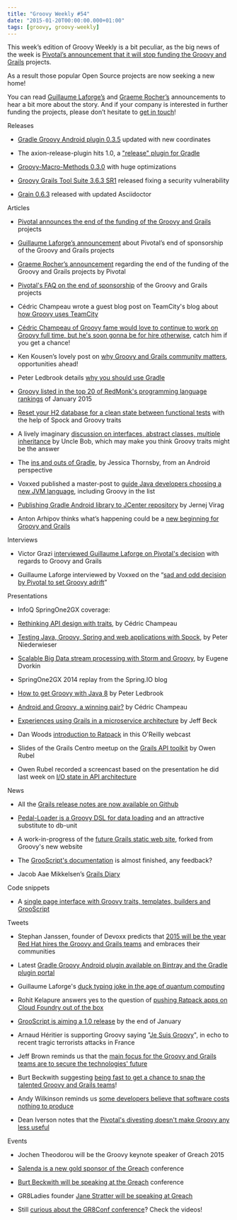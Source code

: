 ```yaml
---
title: "Groovy Weekly #54"
date: "2015-01-20T00:00:00.000+01:00"
tags: [groovy, groovy-weekly]
---
```


This week’s edition of Groovy Weekly is a bit peculiar, as the big news of the week is [Pivotal’s announcement that it will stop funding the Groovy and Grails](http://blog.pivotal.io/pivotal/news-2/groovy-2-4-and-grails-3-0-to-be-last-major-releases-under-pivotal-sponsorship) projects.

  

As a result those popular Open Source projects are now seeking a new home!

  

You can read [Guillaume Laforge’s](http://glaforge.appspot.com/article/the-groovy-project-is-looking-for-a-new-home) and [Graeme Rocher’s](http://grails.io/post/108534902333/the-future-of-groovy-grails-sponsorship) announcements to hear a bit more about the story. And if your company is interested in further funding the projects, please don’t hesitate to [get in touch](mailto:sponsorship@groovy-lang.org)!

Releases

*   [Gradle Groovy Android plugin 0.3.5](https://twitter.com/cedricchampeau/status/555014971814576129) updated with new coordinates
    
*   The axion-release-plugin hits 1.0, a ["release" plugin for Gradle](http://allegrotech.io/axion-release-plugin.html)
    
*   [Groovy-Macro-Methods 0.3.0](https://twitter.com/bsideup/status/556820732576272385) with huge optimizations
    
*   [Groovy Grails Tool Suite 3.6.3 SR1](https://twitter.com/springcentral/status/557245887051603969) released fixing a security vulnerability
    
*   [Grain 0.6.3](https://twitter.com/grainframework/status/557452579819360257) released with updated Asciidoctor
    

Articles

*   [Pivotal announces the end of the funding of the Groovy and Grails](http://blog.pivotal.io/pivotal/news-2/groovy-2-4-and-grails-3-0-to-be-last-major-releases-under-pivotal-sponsorship) projects
    
*   [Guillaume Laforge’s announcement](http://glaforge.appspot.com/article/the-groovy-project-is-looking-for-a-new-home) about Pivotal’s end of sponsorship of the Groovy and Grails projects
    
*   [Graeme Rocher’s announcement](http://grails.io/post/108534902333/the-future-of-groovy-grails-sponsorship) regarding the end of the funding of the Groovy and Grails projects by Pivotal
    
*   [Pivotal's FAQ on the end of sponsorship](https://docs.google.com/a/pivotal.io/document/d/1R_bQv_8JSLOEzVzPdqOISF0guGtcUPE6vFBeAuxtcG4/edit) of the Groovy and Grails projects
    
*   Cédric Champeau wrote a guest blog post on TeamCity's blog about [how Groovy uses TeamCity](http://blog.jetbrains.com/teamcity/2015/01/how-groovy-uses-teamcity/)
    
*   [Cédric Champeau of Groovy fame would love to continue to work on Groovy full time, but he's soon gonna be for hire otherwise](http://melix.github.io/blog/2015/01/for-hire.html), catch him if you get a chance!
    
*   Ken Kousen’s lovely post on [why Groovy and Grails community matters](https://kousenit.wordpress.com/2015/01/19/groovygrails-pivotal-opportunity/), opportunities ahead!
    
*   Peter Ledbrook details [why you should use Gradle](http://blog.cacoethes.co.uk/software/why-gradle)
    
*   [Groovy listed in the top 20 of RedMonk's programming language rankings](http://redmonk.com/sogrady/2015/01/14/language-rankings-1-15/) of January 2015
    
*   [Reset your H2 database for a clean state between functional tests](http://www.objectpartners.com/2015/01/13/reset-your-h2-database-for-a-clean-state-between-functional-tests/) with the help of Spock and Groovy traits
    
*   A lively imaginary [discussion on interfaces, abstract classes, multiple inheritance](http://blog.cleancoder.com/uncle-bob/2015/01/08/InterfaceConsideredHarmful.html) by Uncle Bob, which may make you think Groovy traits might be the answer
    
*   The [ins and outs of Gradle](http://code.tutsplus.com/tutorials/the-ins-and-outs-of-gradle--cms-22978), by Jessica Thornsby, from an Android perspective
    
*   Voxxed published a master-post to [guide Java developers choosing a new JVM language](https://www.voxxed.com/blog/2015/01/thinking-about-picking-up-a-new-jvm-language-a-masterpost-to-guide-java-devs/), including Groovy in the list
    
*   [Publishing Gradle Android library to JCenter repository](https://www.virag.si/2015/01/publishing-gradle-android-library-to-jcenter/) by Jernej Virag
    
*   Anton Arhipov thinks what’s happening could be a [new beginning for Groovy and Grails](http://arhipov.blogspot.fr/2015/01/g.html)
    

Interviews

*   Victor Grazi [interviewed Guillaume Laforge on Pivotal's decision](http://www.infoq.com/news/2015/01/Pivotal-Pulls-Groovy-Grails-Fund) with regards to Groovy and Grails
    
*   Guillaume Laforge interviewed by Voxxed on the “[sad and odd decision by Pivotal to set Groovy adrift](https://www.voxxed.com/blog/2015/01/sad-odd-decision-pivotal-set-groovy-adrift/)”
    

Presentations

*   InfoQ SpringOne2GX coverage:
    

*   [Rethinking API design with traits](http://www.infoq.com/presentations/groovy-2-3-api-design), by Cédric Champeau
    
*   [Testing Java, Groovy, Spring and web applications with Spock](http://www.infoq.com/presentations/groovy-test-java-spock), by Peter Niederwieser
    
*   [Scalable Big Data stream processing with Storm and Groovy](http://www.infoq.com/presentations/bigdata-storm-groovy), by Eugene Dvorkin
    

*   SpringOne2GX 2014 replay from the Spring.IO blog
    

*   [How to get Groovy with Java 8](https://spring.io/blog/2015/01/09/springone2gx-2014-replay-how-to-get-groovy-with-java-8) by Peter Ledbrook
    
*   [Android and Groovy, a winning pair?](https://spring.io/blog/2015/01/08/springone2gx-2014-replay-android-and-groovy-a-winning-pair) by Cédric Champeau
    
*   [Experiences using Grails in a microservice architecture](https://spring.io/blog/2015/01/08/springone2gx-2014-replay-experiences-using-grails-in-a-microservice-architecture) by Jeff Beck
    

*   Dan Woods [introduction to Ratpack](http://fr.slideshare.net/danveloper/ratpack-web-framework-from-oreilly-webcast-20150113) in this O'Reilly webcast
    
*   Slides of the Grails Centro meetup on the [Grails API toolkit](https://www.slideshare.net/fullscreen/bobdobbes/silicon-valley-grails/1) by Owen Rubel
    
*   Owen Rubel recorded a screencast based on the presentation he did last week on [I/O state in API architecture](https://www.youtube.com/watch?v=mZOs7oz0JOI)
    

News

*   All the [Grails release notes are now available on Github](https://github.com/grails/grails-core/releases)
    
*   [Pedal-Loader is a Groovy DSL for data loading](http://www.eclecticlogic.com/pedal-loader/) and an attractive substitute to db-unit
    
*   A work-in-progress of the [future Grails static web site](http://grails.github.io/grails-static-website/), forked from Groovy's new website
    
*   The [GrooScript's documentation](http://grooscript.org/doc.html) is almost finished, any feedback?
    
*   Jacob Aae Mikkelsen’s [Grails Diary](http://grydeske.net/news/show/79)
    

Code snippets

*   A [single page interface with Groovy traits, templates, builders and GrooScript](https://gist.github.com/chiquitinxx/6ef000456732aa9bd7fb)
    

Tweets

*   Stephan Janssen, founder of Devoxx predicts that [2015 will be the year Red Hat hires the Groovy and Grails teams](https://twitter.com/Stephan007/status/557459062221455364) and embraces their communities
    
*   Latest [Gradle Groovy Android plugin available on Bintray and the Gradle plugin portal](https://twitter.com/cedricchampeau/status/555015335313932289)
    
*   Guillaume Laforge's [duck typing joke in the age of quantum computing](https://twitter.com/glaforge/status/556027163494084608)
    
*   Rohit Kelapure answers yes to the question of [pushing Ratpack apps on Cloud Foundry out of the box](https://twitter.com/rkela/status/555079299074916353)
    
*   [GrooScript is aiming a 1.0 release](https://twitter.com/grooscript/status/556466614259154944) by the end of January
    
*   Arnaud Héritier is supporting Groovy saying "[Je Suis Groovy](https://twitter.com/aheritier/status/557138343914655744)", in echo to recent tragic terrorists attacks in France
    
*   Jeff Brown reminds us that the [main focus for the Groovy and Grails teams are to secure the technologies' future](https://twitter.com/jeffscottbrown/status/557196649916022784)
    
*   Burt Beckwith suggesting [being fast to get a chance to snap the talented Groovy and Grails teams](https://twitter.com/burtbeckwith/status/557220977437081600)!
    
*   Andy Wilkinson reminds us [some developers believe that software costs nothing to produce](https://twitter.com/ankinson/status/557457888160280576)
    
*   Dean Iverson notes that the [Pivotal's divesting doesn't make Groovy any less useful](https://twitter.com/deanriverson/status/557302834815700992)
    

Events

*   Jochen Theodorou will be the Groovy keynote speaker of Greach 2015
    
*   [Salenda is a new gold sponsor of the Greach](https://twitter.com/greachconf/status/556021832747192321) conference
    
*   [Burt Beckwith will be speaking at the Greach](https://twitter.com/greachconf/status/556031871260192768) conference
    
*   GR8Ladies founder [Jane Stratter will be speaking at Greach](https://twitter.com/greachconf/status/554964855027818497)
    
*   Still [curious about the GR8Conf conference](https://twitter.com/gr8conf/status/556244984177766400)? Check the videos!